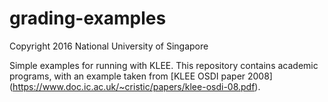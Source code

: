 # grading-examples

Copyright 2016 National University of Singapore

Simple examples for running with KLEE. This repository contains
academic programs, with an example taken from [KLEE OSDI paper
2008] (https://www.doc.ic.ac.uk/~cristic/papers/klee-osdi-08.pdf).
